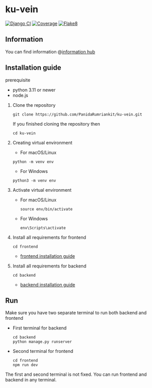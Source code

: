 # ku-vein

[![Django CI](https://github.com/PanidaRumriankit/ku-vein/actions/workflows/django_test.yml/badge.svg)](https://github.com/PanidaRumriankit/ku-vein/actions/workflows/django_test.yml)
[![Coverage](https://github.com/PanidaRumriankit/ku-vein/actions/workflows/coverage.yml/badge.svg)](https://github.com/PanidaRumriankit/ku-vein/actions/workflows/coverage.yml)
[![Flake8](https://github.com/PanidaRumriankit/ku-vein/actions/workflows/flake8_docstring.yml/badge.svg)](https://github.com/PanidaRumriankit/ku-vein/actions/workflows/flake8_docstring.yml)

## Information

You can find information @[information hub](../../wiki)

## Installation guide

prerequisite

- python 3.11 or newer
- node.js

1. Clone the repository
   ```shell 
   git clone https://github.com/PanidaRumriankit/ku-vein.git
   ```
   If you finished cloning the repository then
   ```shell
   cd ku-vein
   ```
2. Creating virtual environment
    - For macOS/Linux
   ```
   python -m venv env
   ```

    - For Windows
   ```
   python3 -m venv env
   ```
3. Activate virtual environment
    - For macOS/Linux
       ```shell
       source env/bin/activate
       ```
    - For Windows
       ```shell
       env\Scripts\activate
       ```
4. Install all requirements for frontend
   ```shell
   cd frontend
   ```

    - [frontend installation guide](./frontend/README.md)
5. Install all requirements for backend
   ```shell
   cd backend
   ```
   - [backend installation guide](./backend/README.md)

## Run

Make sure you have two separate terminal to run both backend and frontend

- First terminal for backend
   ```shell
   cd backend
   python manage.py runserver
   ```
- Second terminal for frontend
   ```shell
   cd frontend
   npm run dev
   ```

The first and second terminal is not fixed. You can run frontend and backend in
any terminal.
